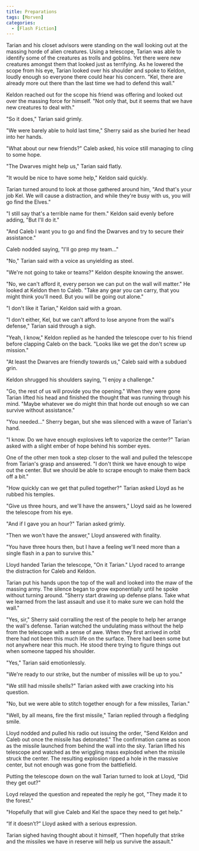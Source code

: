 ```yaml
---
title: Preparations
tags: [Morven]
categories:
  - [Flash Fiction]
---
```

Tarian and his closet advisors were standing on the wall looking out at the massing horde of alien creatures.  Using a telescope, Tarian was able to identify some of the creatures as trolls and goblins.  Yet there were new creatures amongst them that looked just as terrifying.  As he lowered the scope from his eye, Tarian looked over his shoulder and spoke to Keldon, loudly enough so everyone there could hear his concern.  "Kel, there are already more out there than the last time we had to defend this wall."

Keldon reached out for the scope his friend was offering and looked out over the massing force for himself.<!-- more -->  "Not only that, but it seems that we have new creatures to deal with."

"So it does," Tarian said grimly.

"We were barely able to hold last time," Sherry said as she buried her head into her hands.

"What about our new friends?"  Caleb asked, his voice still managing to cling to some hope.

"The Dwarves might help us," Tarian said flatly.

"It would be nice to have some help," Keldon said quickly.

Tarian turned around to look at those gathered around him, "And that's your job Kel.  We will cause a distraction, and while they're busy with us, you will go find the Elves."

"I still say that's a terrible name for them."  Keldon said evenly before adding, "But I'll do it."

"And Caleb I want you to go and find the Dwarves and try to secure their assistance."

Caleb nodded saying, "I'll go prep my team..."

"No," Tarian said with a voice as unyielding as steel.

"We're not going to take or teams?"  Keldon despite knowing the answer.

"No, we can't afford it, every person we can put on the wall will matter."  He looked at Keldon then to Caleb.  "Take any gear you can carry, that you might think you'll need.  But you will be going out alone."

"I don't like it Tarian," Keldon said with a groan.

"I don't either, Kel, but we can't afford to lose anyone from the wall's defense," Tarian said through a sigh.

"Yeah, I know," Keldon replied as he handed the telescope over to his friend before clapping Caleb on the back.  "Looks like we get the don't screw up mission."

"At least the Dwarves are friendly towards us,"  Caleb said with a subdued grin.

Keldon shrugged his shoulders saying, "I enjoy a challenge."

"Go, the rest of us will provide you the opening."  When they were gone Tarian lifted his head and finished the thought that was running through his mind.  "Maybe whatever we do might thin that horde out enough so we can survive without assistance."

"You needed..." Sherry began, but she was silenced with a wave of Tarian's hand.

"I know.  Do we have enough explosives left to vaporize the center?"  Tarian asked with a slight ember of hope behind his somber eyes.

One of the other men took a step closer to the wall and pulled the telescope from Tarian's grasp and answered.  "I don't think we have enough to wipe out the center.  But we should be able to scrape enough to make them back off a bit."

"How quickly can we get that pulled together?"  Tarian asked Lloyd as he rubbed his temples.

"Give us three hours, and we'll have the answers," Lloyd said as he lowered the telescope from his eye.

"And if I gave you an hour?"  Tarian asked grimly.

"Then we won't have the answer," Lloyd answered with finality.

"You have three hours then, but I have a feeling we'll need more than a single flash in a pan to survive this."

Lloyd handed Tarian the telescope, "On it Tarian."  Llyod raced to arrange the distraction for Caleb and Keldon.

Tarian put his hands upon the top of the wall and looked into the maw of the massing army.  The silence began to grow exponentially until he spoke without turning around.  "Sherry start drawing up defense plans.  Take what we learned from the last assault and use it to make sure we can hold the wall."

"Yes, sir," Sherry said corralling the rest of the people to help her arrange the wall's defense.  Tarian watched the undulating mass without the help from the telescope with a sense of awe.  When they first arrived in orbit there had not been this much life on the surface.  There had been some but not anywhere near this much.  He stood there trying to figure things out when someone tapped his shoulder.

"Yes," Tarian said emotionlessly.

"We're ready to our strike, but the number of missiles will be up to you."

"We still had missile shells?"  Tarian asked with awe cracking into his question.

"No, but we were able to stitch together enough for a few missiles, Tarian."

"Well, by all means, fire the first missile," Tarian replied through a fledgling smile.

Lloyd nodded and pulled his radio out issuing the order, "Send Keldon and Caleb out once the missile has detonated."  The confirmation came as soon as the missile launched from behind the wall into the sky.  Tarian lifted his telescope and watched as the wriggling mass exploded when the missile struck the center.  The resulting explosion ripped a hole in the massive center, but not enough was gone from the battlefield.

Putting the telescope down on the wall Tarian turned to look at Lloyd, "Did they get out?"

Loyd relayed the question and repeated the reply he got, "They made it to the forest."

"Hopefully that will give Caleb and Kel the space they need to get help.”

“If it doesn’t?”  Lloyd asked with a serious expression.

Tarian sighed having thought about it himself, “Then hopefully that strike and the missiles we have in reserve will help us survive the assault."